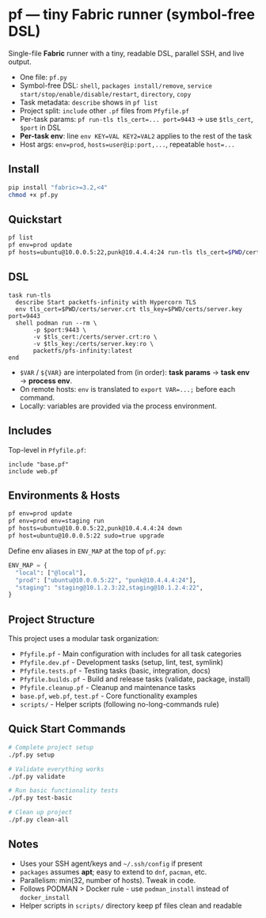 # pf — tiny Fabric runner (symbol-free DSL)

Single-file **Fabric** runner with a tiny, readable DSL, parallel SSH, and live output.

- One file: `pf.py`
- Symbol-free DSL: `shell`, `packages install/remove`, `service start/stop/enable/disable/restart`, `directory`, `copy`
- Task metadata: `describe` shows in `pf list`
- Project split: `include` other `.pf` files from `Pfyfile.pf`
- Per-task params: `pf run-tls tls_cert=... port=9443` → use `$tls_cert`, `$port` in DSL
- **Per-task env**: line `env KEY=VAL KEY2=VAL2` applies to the rest of the task
- Host args: `env=prod`, `hosts=user@ip:port,...`, repeatable `host=...`

## Install

```bash
pip install "fabric>=3.2,<4"
chmod +x pf.py
```

## Quickstart

```bash
pf list
pf env=prod update
pf hosts=ubuntu@10.0.0.5:22,punk@10.4.4.4:24 run-tls tls_cert=$PWD/certs/server.crt tls_key=$PWD/certs/server.key port=9443
```

## DSL

```text
task run-tls
  describe Start packetfs-infinity with Hypercorn TLS
  env tls_cert=$PWD/certs/server.crt tls_key=$PWD/certs/server.key port=9443
  shell podman run --rm \
       -p $port:9443 \
       -v $tls_cert:/certs/server.crt:ro \
       -v $tls_key:/certs/server.key:ro \
       packetfs/pfs-infinity:latest
end
```

- `$VAR` / `${VAR}` are interpolated from (in order): **task params** → **task env** → **process env**.
- On remote hosts: `env` is translated to `export VAR=...;` before each command.
- Locally: variables are provided via the process environment.

## Includes

Top-level in `Pfyfile.pf`:

```text
include "base.pf"
include web.pf
```

## Environments & Hosts

```bash
pf env=prod update
pf env=prod env=staging run
pf hosts=ubuntu@10.0.0.5:22,punk@10.4.4.4:24 down
pf host=ubuntu@10.0.0.5:22 sudo=true upgrade
```

Define env aliases in `ENV_MAP` at the top of `pf.py`:

```python
ENV_MAP = {
  "local": ["@local"],
  "prod": ["ubuntu@10.0.0.5:22", "punk@10.4.4.4:24"],
  "staging": "staging@10.1.2.3:22,staging@10.1.2.4:22",
}
```

## Project Structure

This project uses a modular task organization:

- `Pfyfile.pf` - Main configuration with includes for all task categories
- `Pfyfile.dev.pf` - Development tasks (setup, lint, test, symlink)
- `Pfyfile.tests.pf` - Testing tasks (basic, integration, docs)
- `Pfyfile.builds.pf` - Build and release tasks (validate, package, install)
- `Pfyfile.cleanup.pf` - Cleanup and maintenance tasks
- `base.pf`, `web.pf`, `test.pf` - Core functionality examples
- `scripts/` - Helper scripts (following no-long-commands rule)

## Quick Start Commands

```bash
# Complete project setup
./pf.py setup

# Validate everything works
./pf.py validate

# Run basic functionality tests
./pf.py test-basic

# Clean up project
./pf.py clean-all
```

## Notes

- Uses your SSH agent/keys and `~/.ssh/config` if present
- `packages` assumes **apt**; easy to extend to `dnf`, `pacman`, etc.
- Parallelism: min(32, number of hosts). Tweak in code.
- Follows PODMAN > Docker rule - use `podman_install` instead of `docker_install`
- Helper scripts in `scripts/` directory keep pf files clean and readable
